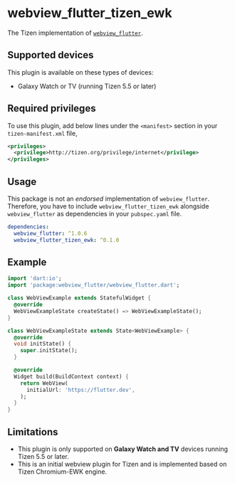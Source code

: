 # webview_flutter_tizen_ewk

The Tizen implementation of [`webview_flutter`](https://github.com/flutter/plugins/tree/master/packages/webview_flutter).

## Supported devices

This plugin is available on these types of devices:

- Galaxy Watch or TV (running Tizen 5.5 or later)

## Required privileges

To use this plugin, add below lines under the `<manifest>` section in your `tizen-manifest.xml` file,

```xml
<privileges>
  <privilege>http://tizen.org/privilege/internet</privilege>
</privileges>
```

## Usage

This package is not an _endorsed_ implementation of `webview_flutter`. Therefore, you have to include `webview_flutter_tizen_ewk` alongside `webview_flutter` as dependencies in your `pubspec.yaml` file.

```yaml
dependencies:
  webview_flutter: ^1.0.6
  webview_flutter_tizen_ewk: ^0.1.0
```

## Example

```dart
import 'dart:io';
import 'package:webview_flutter/webview_flutter.dart';

class WebViewExample extends StatefulWidget {
  @override
  WebViewExampleState createState() => WebViewExampleState();
}

class WebViewExampleState extends State<WebViewExample> {
  @override
  void initState() {
    super.initState();
  }

  @override
  Widget build(BuildContext context) {
    return WebView(
      initialUrl: 'https://flutter.dev',
    );
  }
}
```

## Limitations
- This plugin is only supported on **Galaxy Watch and TV** devices running Tizen 5.5 or later.
- This is an initial webview plugin for Tizen and is implemented based on Tizen Chromium-EWK engine.